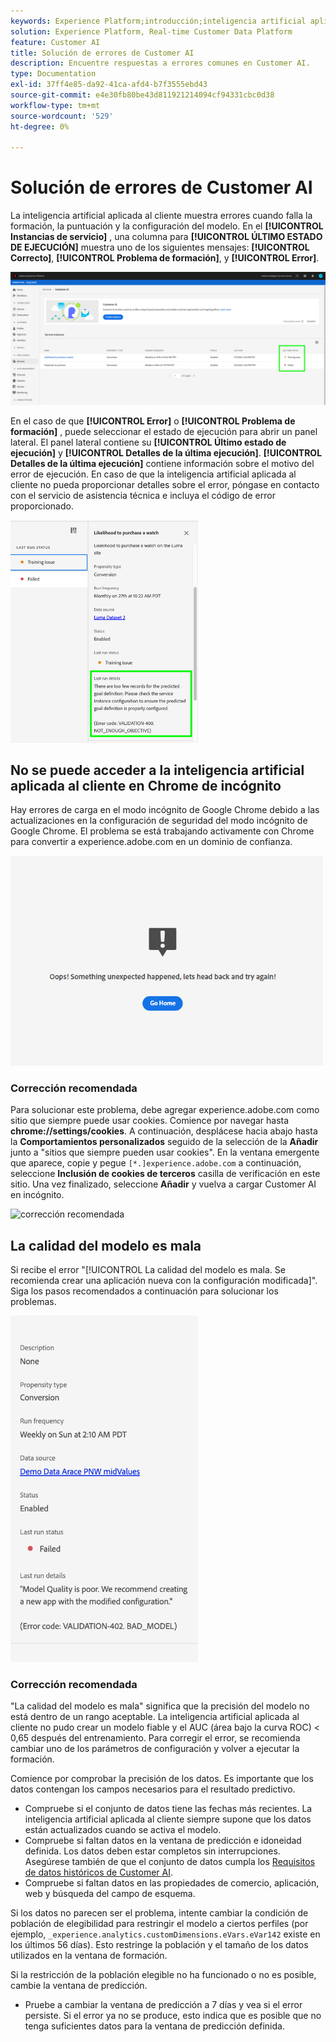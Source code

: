 ```yaml
---
keywords: Experience Platform;introducción;inteligencia artificial aplicada al cliente;temas populares;entrada de inteligencia artificial aplicada al cliente;salida de inteligencia artificial aplicada al cliente;solución de problemas de inteligencia artificial aplicada al cliente;errores de inteligencia artificial aplicada al cliente
solution: Experience Platform, Real-time Customer Data Platform
feature: Customer AI
title: Solución de errores de Customer AI
description: Encuentre respuestas a errores comunes en Customer AI.
type: Documentation
exl-id: 37ff4e85-da92-41ca-afd4-b7f3555ebd43
source-git-commit: e4e30fb80be43d811921214094cf94331cbc0d38
workflow-type: tm+mt
source-wordcount: '529'
ht-degree: 0%

---
```


# Solución de errores de Customer AI

La inteligencia artificial aplicada al cliente muestra errores cuando falla la formación, la puntuación y la configuración del modelo. En el **[!UICONTROL Instancias de servicio]** , una columna para **[!UICONTROL ÚLTIMO ESTADO DE EJECUCIÓN]** muestra uno de los siguientes mensajes: **[!UICONTROL Correcto]**, **[!UICONTROL Problema de formación]**, y **[!UICONTROL Error]**.

![último estado de ejecución](./images/errors/last-run-status.png)

En el caso de que **[!UICONTROL Error]** o **[!UICONTROL Problema de formación]** , puede seleccionar el estado de ejecución para abrir un panel lateral. El panel lateral contiene su **[!UICONTROL Último estado de ejecución]** y **[!UICONTROL Detalles de la última ejecución]**. **[!UICONTROL Detalles de la última ejecución]** contiene información sobre el motivo del error de ejecución. En caso de que la inteligencia artificial aplicada al cliente no pueda proporcionar detalles sobre el error, póngase en contacto con el servicio de asistencia técnica e incluya el código de error proporcionado.

<img src="./images/errors/last-run-details.png" width="300" /><br />

## No se puede acceder a la inteligencia artificial aplicada al cliente en Chrome de incógnito

Hay errores de carga en el modo incógnito de Google Chrome debido a las actualizaciones en la configuración de seguridad del modo incógnito de Google Chrome. El problema se está trabajando activamente con Chrome para convertir a experience.adobe.com en un dominio de confianza.

<img src="./images/errors/error.PNG" width="500" /><br />

### Corrección recomendada

Para solucionar este problema, debe agregar experience.adobe.com como sitio que siempre puede usar cookies. Comience por navegar hasta **chrome://settings/cookies**. A continuación, desplácese hacia abajo hasta la **Comportamientos personalizados** seguido de la selección de la **Añadir** junto a &quot;sitios que siempre pueden usar cookies&quot;. En la ventana emergente que aparece, copie y pegue `[*.]experience.adobe.com` a continuación, seleccione **Inclusión de cookies de terceros** casilla de verificación en este sitio. Una vez finalizado, seleccione **Añadir** y vuelva a cargar Customer AI en incógnito.

![corrección recomendada](./images/errors/cookies2.gif)

## La calidad del modelo es mala

Si recibe el error &quot;[!UICONTROL La calidad del modelo es mala. Se recomienda crear una aplicación nueva con la configuración modificada]&quot;. Siga los pasos recomendados a continuación para solucionar los problemas.

<img src="./images/errors/model-quality.png" width="300" /><br />

### Corrección recomendada

&quot;La calidad del modelo es mala&quot; significa que la precisión del modelo no está dentro de un rango aceptable. La inteligencia artificial aplicada al cliente no pudo crear un modelo fiable y el AUC (área bajo la curva ROC) &lt; 0,65 después del entrenamiento. Para corregir el error, se recomienda cambiar uno de los parámetros de configuración y volver a ejecutar la formación.

Comience por comprobar la precisión de los datos. Es importante que los datos contengan los campos necesarios para el resultado predictivo.

- Compruebe si el conjunto de datos tiene las fechas más recientes. La inteligencia artificial aplicada al cliente siempre supone que los datos están actualizados cuando se activa el modelo.
- Compruebe si faltan datos en la ventana de predicción e idoneidad definida. Los datos deben estar completos sin interrupciones. Asegúrese también de que el conjunto de datos cumpla los [Requisitos de datos históricos de Customer AI](./input-output.md#data-requirements).
- Compruebe si faltan datos en las propiedades de comercio, aplicación, web y búsqueda del campo de esquema.

Si los datos no parecen ser el problema, intente cambiar la condición de población de elegibilidad para restringir el modelo a ciertos perfiles (por ejemplo, `_experience.analytics.customDimensions.eVars.eVar142` existe en los últimos 56 días). Esto restringe la población y el tamaño de los datos utilizados en la ventana de formación.

Si la restricción de la población elegible no ha funcionado o no es posible, cambie la ventana de predicción.

- Pruebe a cambiar la ventana de predicción a 7 días y vea si el error persiste. Si el error ya no se produce, esto indica que es posible que no tenga suficientes datos para la ventana de predicción definida.
